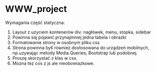 # WWW_project

Wymagania część statyczna: 

1. Layout z uzyciem kontenerów div: nagłówek, menu, stopka, sidebar
3. Powinna się pojawić przynajmniej jedna tabela i obrazki
4. Formatowanie strony w osobnym pliku css
5. Strona powinna by¢ równiez dostosowana do urządzeń mobilnych, np.uzywając metody Media Queries, Bootstrap lub podobnej. 
6. Proszę skorzystać z klas w css. 
7. Mozna tez cos z js ale nieobowiazkowe. 








